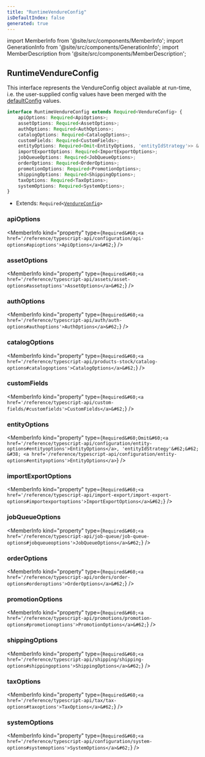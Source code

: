 ```yaml
---
title: "RuntimeVendureConfig"
isDefaultIndex: false
generated: true
---
```

<!-- This file was generated from the Vendure source. Do not modify. Instead, re-run the "docs:build" script -->
import MemberInfo from '@site/src/components/MemberInfo';
import GenerationInfo from '@site/src/components/GenerationInfo';
import MemberDescription from '@site/src/components/MemberDescription';


## RuntimeVendureConfig

<GenerationInfo sourceFile="packages/core/src/config/vendure-config.ts" sourceLine="1201" packageName="@vendure/core" />

This interface represents the VendureConfig object available at run-time, i.e. the user-supplied
config values have been merged with the <a href='/reference/typescript-api/configuration/default-config#defaultconfig'>defaultConfig</a> values.

```ts title="Signature"
interface RuntimeVendureConfig extends Required<VendureConfig> {
    apiOptions: Required<ApiOptions>;
    assetOptions: Required<AssetOptions>;
    authOptions: Required<AuthOptions>;
    catalogOptions: Required<CatalogOptions>;
    customFields: Required<CustomFields>;
    entityOptions: Required<Omit<EntityOptions, 'entityIdStrategy'>> & EntityOptions;
    importExportOptions: Required<ImportExportOptions>;
    jobQueueOptions: Required<JobQueueOptions>;
    orderOptions: Required<OrderOptions>;
    promotionOptions: Required<PromotionOptions>;
    shippingOptions: Required<ShippingOptions>;
    taxOptions: Required<TaxOptions>;
    systemOptions: Required<SystemOptions>;
}
```
* Extends: <code>Required&#60;<a href='/reference/typescript-api/configuration/vendure-config#vendureconfig'>VendureConfig</a>&#62;</code>



<div className="members-wrapper">

### apiOptions

<MemberInfo kind="property" type={`Required&#60;<a href='/reference/typescript-api/configuration/api-options#apioptions'>ApiOptions</a>&#62;`}   />


### assetOptions

<MemberInfo kind="property" type={`Required&#60;<a href='/reference/typescript-api/assets/asset-options#assetoptions'>AssetOptions</a>&#62;`}   />


### authOptions

<MemberInfo kind="property" type={`Required&#60;<a href='/reference/typescript-api/auth/auth-options#authoptions'>AuthOptions</a>&#62;`}   />


### catalogOptions

<MemberInfo kind="property" type={`Required&#60;<a href='/reference/typescript-api/products-stock/catalog-options#catalogoptions'>CatalogOptions</a>&#62;`}   />


### customFields

<MemberInfo kind="property" type={`Required&#60;<a href='/reference/typescript-api/custom-fields/#customfields'>CustomFields</a>&#62;`}   />


### entityOptions

<MemberInfo kind="property" type={`Required&#60;Omit&#60;<a href='/reference/typescript-api/configuration/entity-options#entityoptions'>EntityOptions</a>, 'entityIdStrategy'&#62;&#62; &#38; <a href='/reference/typescript-api/configuration/entity-options#entityoptions'>EntityOptions</a>`}   />


### importExportOptions

<MemberInfo kind="property" type={`Required&#60;<a href='/reference/typescript-api/import-export/import-export-options#importexportoptions'>ImportExportOptions</a>&#62;`}   />


### jobQueueOptions

<MemberInfo kind="property" type={`Required&#60;<a href='/reference/typescript-api/job-queue/job-queue-options#jobqueueoptions'>JobQueueOptions</a>&#62;`}   />


### orderOptions

<MemberInfo kind="property" type={`Required&#60;<a href='/reference/typescript-api/orders/order-options#orderoptions'>OrderOptions</a>&#62;`}   />


### promotionOptions

<MemberInfo kind="property" type={`Required&#60;<a href='/reference/typescript-api/promotions/promotion-options#promotionoptions'>PromotionOptions</a>&#62;`}   />


### shippingOptions

<MemberInfo kind="property" type={`Required&#60;<a href='/reference/typescript-api/shipping/shipping-options#shippingoptions'>ShippingOptions</a>&#62;`}   />


### taxOptions

<MemberInfo kind="property" type={`Required&#60;<a href='/reference/typescript-api/tax/tax-options#taxoptions'>TaxOptions</a>&#62;`}   />


### systemOptions

<MemberInfo kind="property" type={`Required&#60;<a href='/reference/typescript-api/configuration/system-options#systemoptions'>SystemOptions</a>&#62;`}   />




</div>
